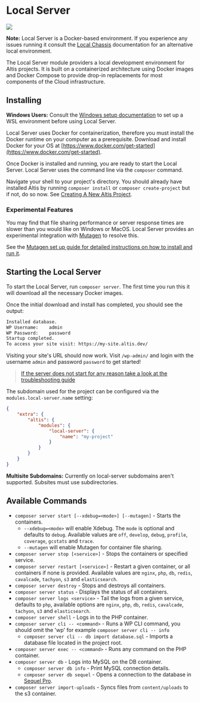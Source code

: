 # Local Server

![](./assets/banner-local-server.png)

**Note:** Local Server is a Docker-based environment. If you experience any issues running it consult the [Local Chassis](docs://local-chassis) documentation for an alternative local environment.

The Local Server module providers a local development environment for Altis projects. It is built on a containerized architecture using Docker images and Docker Compose to provide drop-in replacements for most components of the Cloud infrastructure.

## Installing

**Windows Users:** Consult the [Windows setup documentation](./windows.md) to set up a WSL environment before using Local Server.

Local Server uses Docker for containerization, therefore you must install the Docker runtime on your computer as a prerequisite. Download and install Docker for your OS at [https://www.docker.com/get-started](https://www.docker.com/get-started).

Once Docker is installed and running, you are ready to start the Local Server. Local Server uses the command line via the `composer` command.

Navigate your shell to your project's directory. You should already have installed Altis by running `composer install` or `composer create-project` but if not, do so now. See [Creating A New Altis Project](https://www.altis-dxp.com/resources/docs/getting-started/#creating-a-new-altis-project).

### Experimental Features

You may find that file sharing performance or server response times are slower than you would like on Windows or MacOS. Local Server provides an experimental integration with [Mutagen](https://mutagen.io/) to resolve this.

See the [Mutagen set up guide for detailed instructions on how to install and run it](./mutagen-file-sharing.md).

## Starting the Local Server

To start the Local Server, run `composer server`. The first time you run this it will download all the necessary Docker images.

Once the initial download and install has completed, you should see the output:

```sh
Installed database.
WP Username:	admin
WP Password:	password
Startup completed.
To access your site visit: https://my-site.altis.dev/
```

Visiting your site's URL should now work. Visit `/wp-admin/` and login with the username `admin` and password `password` to get started!

> [If the server does not start for any reason take a look at the troubleshooting guide](./troubleshooting.md)

The subdomain used for the project can be configured via the `modules.local-server.name` setting:

```json
{
	"extra": {
		"altis": {
			"modules": {
				"local-server": {
					"name": "my-project"
				}
			}
		}
	}
}
```

**Multisite Subdomains:** Currently on local-server subdomains aren't supported. Subsites must use subdirectories.

## Available Commands

* `composer server start [--xdebug=<mode>] [--mutagen]` - Starts the containers.
  * `--xdebug=<mode>` will enable Xdebug. The `mode` is optional and defaults to `debug`. Available values are `off`, `develop`, `debug`, `profile`, `coverage`, `gcstats` and `trace`.
  * `--mutagen` will enable Mutagen for container file sharing.
* `composer server stop [<service>]` - Stops the containers or specified service.
* `composer server restart [<service>]` - Restart a given container, or all containers if none is provided. Available values are `nginx`, `php`, `db`, `redis`, `cavalcade`, `tachyon`, `s3` and `elasticsearch`.
* `composer server destroy` - Stops and destroys all containers.
* `composer server status` - Displays the status of all containers.
* `composer server logs <service>` - Tail the logs from a given service, defaults to `php`, available options are `nginx`, `php`, `db`, `redis`, `cavalcade`, `tachyon`, `s3` and `elasticsearch`.
* `composer server shell` - Logs in to the PHP container.
* `composer server cli -- <command>` - Runs a WP CLI command, you should omit the 'wp' for example `composer server cli -- info`
  * `composer server cli -- db import database.sql` - Imports a database file located in the project root.
* `composer server exec -- <command>` - Runs any command on the PHP container.
* `composer server db` - Logs into MySQL on the DB container.
  * `composer server db info` - Print MySQL connection details.
  * `composer server db sequel` - Opens a connection to the database in [Sequel Pro](https://sequelpro.com).
* `composer server import-uploads` - Syncs files from `content/uploads` to the s3 container.

